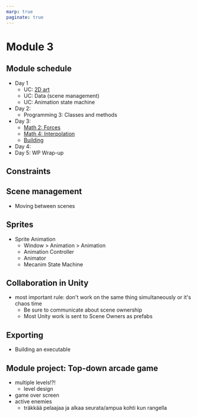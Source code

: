 ```yaml
---
marp: true
paginate: true
---
```

<!-- headingDivider: 3 -->
<!-- class: default -->
# Module 3

## Module schedule


* Day 1
  * UC: [2D art](unity-cookbook/2d-art.md)
  * UC: Data (scene management)
  * UC: Animation state machine
* Day 2:
  * Programming 3: Classes and methods
* Day 3:
  * [Math 2: Forces](math/2-forces.md)
  * [Math 4: Interpolation](math/4-interpolation.md)
  * [Building](unity-cookbook/building.md)
* Day 4:
* Day 5: WP Wrap-up

## Constraints

## Scene management

* Moving between scenes
## Sprites
* Sprite Animation
	* Window > Animation > Animation
	* Animation Controller
	* Animator
	* Mecanim State Machine


## Collaboration in Unity

* most important rule: don't work on the same thing simultaneously or it's chaos time
  * Be sure to communicate about scene ownership
  * Most Unity work is sent to Scene Owners as prefabs



## Exporting
* Building an executable


## Module project: Top-down arcade game
<!-- _backgroundColor: lightgreen -->
* multiple levels!?!
  * level design
* game over screen
* active enemies
	* träkkää pelaajaa ja alkaa seurata/ampua kohti kun rangella